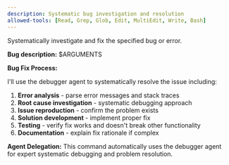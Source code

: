 ```yaml
---
description: Systematic bug investigation and resolution
allowed-tools: [Read, Grep, Glob, Edit, MultiEdit, Write, Bash]
---
```


Systematically investigate and fix the specified bug or error.

**Bug description:** $ARGUMENTS

**Bug Fix Process:**

I'll use the debugger agent to systematically resolve the issue including:

1. **Error analysis** - parse error messages and stack traces
2. **Root cause investigation** - systematic debugging approach
3. **Issue reproduction** - confirm the problem exists
4. **Solution development** - implement proper fix
5. **Testing** - verify fix works and doesn't break other functionality
6. **Documentation** - explain fix rationale if complex

**Agent Delegation:**
This command automatically uses the debugger agent for expert systematic debugging and problem resolution.